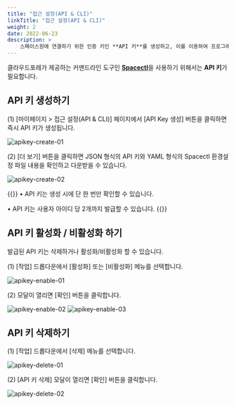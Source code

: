 ```yaml
---
title: "접근 설정(API & CLI)"
linkTitle: "접근 설정(API & CLI)"
weight: 2
date: 2022-06-23
description: >
    스페이스원에 연결하기 위한 인증 키인 **API 키**를 생성하고, 이를 이용하여 프로그래밍을 하거나 **CLI**를 통해 커맨드로 클라우드포레를 제어할 수 있습니다.
---
```


클라우드포레가 제공하는 커맨드라인 도구인 [**Spacectl**](https://github.com/spaceone-dev/spacectl)을 사용하기 위해서는 **API 키**가 필요합니다.

## API 키 생성하기

(1) [마이페이지 > 접근 설정(API & CLI)] 페이지에서 [API Key 생성] 버튼을 클릭하면 즉시 API 키가 생성됩니다.

![apikey-create-01](/ko/docs/guides/my-page/access-with-api-cli-img/apikey-create-01.png)

(2) [더 보기] 버튼을 클릭하면 JSON 형식의 API 키와 YAML 형식의 Spacectl 환경설정 파일 내용을 확인하고 다운받을 수 있습니다.

![apikey-create-02](/ko/docs/guides/my-page/access-with-api-cli-img/apikey-create-02.png)

{{<alert title="API 키 발급 시 주의사항">}}
• API 키는 생성 시에 단 한 번만 확인할 수 있습니다.

• API 키는 사용자 아이디 당 2개까지 발급할 수 있습니다.
{{</alert>}}

## API 키 활성화 / 비활성화 하기

발급된 API 키는 삭제하거나 활성화/비활성화 할 수 있습니다.

(1) [작업] 드롭다운에서 [활성화] 또는 [비활성화] 메뉴를 선택합니다.

![apikey-enable-01](/ko/docs/guides/my-page/access-with-api-cli-img/apikey-enable-01.png)

(2) 모달이 열리면 [확인] 버튼을 클릭합니다.

![apikey-enable-02](/ko/docs/guides/my-page/access-with-api-cli-img/apikey-enable-02.png)
![apikey-enable-03](/ko/docs/guides/my-page/access-with-api-cli-img/apikey-enable-03.png)

## API 키 삭제하기

(1) [작업] 드롭다운에서 [삭제] 메뉴를 선택합니다.

![apikey-delete-01](/ko/docs/guides/my-page/access-with-api-cli-img/apikey-delete-01.png)

(2) [API 키 삭제] 모달이 열리면 [확인] 버튼을 클릭합니다. 

![apikey-delete-02](/ko/docs/guides/my-page/access-with-api-cli-img/apikey-delete-02.png)